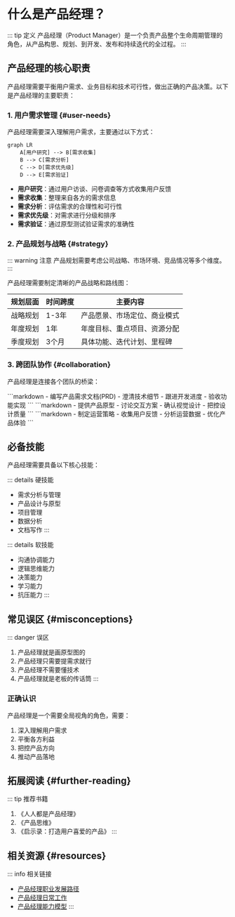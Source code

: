 # 什么是产品经理？

::: tip 定义
产品经理（Product Manager）是一个负责产品整个生命周期管理的角色，从产品构思、规划、到开发、发布和持续迭代的全过程。
:::

## 产品经理的核心职责

产品经理需要平衡用户需求、业务目标和技术可行性，做出正确的产品决策。以下是产品经理的主要职责：

### 1. 用户需求管理 {#user-needs}

产品经理需要深入理解用户需求，主要通过以下方式：

```mermaid
graph LR
    A[用户研究] --> B[需求收集]
    B --> C[需求分析]
    C --> D[需求优先级]
    D --> E[需求验证]
```

- **用户研究**：通过用户访谈、问卷调查等方式收集用户反馈
- **需求收集**：整理来自各方的需求信息
- **需求分析**：评估需求的合理性和可行性
- **需求优先级**：对需求进行分级和排序
- **需求验证**：通过原型测试验证需求的准确性

### 2. 产品规划与战略 {#strategy}

::: warning 注意
产品规划需要考虑公司战略、市场环境、竞品情况等多个维度。
:::

产品经理需要制定清晰的产品战略和路线图：

| 规划层面 | 时间跨度 | 主要内容 |
|---------|---------|---------|
| 战略规划 | 1-3年 | 产品愿景、市场定位、商业模式 |
| 年度规划 | 1年 | 年度目标、重点项目、资源分配 |
| 季度规划 | 3个月 | 具体功能、迭代计划、里程碑 |

### 3. 跨团队协作 {#collaboration}

产品经理是连接各个团队的桥梁：

<code-group>
<code-block title="研发团队" active>
```markdown
- 编写产品需求文档(PRD)
- 澄清技术细节
- 跟进开发进度
- 验收功能实现
```
</code-block>

<code-block title="设计团队">
```markdown
- 提供产品原型
- 讨论交互方案
- 确认视觉设计
- 把控设计质量
```
</code-block>

<code-block title="运营团队">
```markdown
- 制定运营策略
- 收集用户反馈
- 分析运营数据
- 优化产品体验
```
</code-block>
</code-group>

## 必备技能

产品经理需要具备以下核心技能：

::: details 硬技能
- 需求分析与管理
- 产品设计与原型
- 项目管理
- 数据分析
- 文档写作
:::

::: details 软技能
- 沟通协调能力
- 逻辑思维能力
- 决策能力
- 学习能力
- 抗压能力
:::

## 常见误区 {#misconceptions}

::: danger 误区
1. 产品经理就是画原型图的
2. 产品经理只需要提需求就行
3. 产品经理不需要懂技术
4. 产品经理就是老板的传话筒
:::

### 正确认识

产品经理是一个需要全局视角的角色，需要：

1. 深入理解用户需求
2. 平衡各方利益
3. 把控产品方向
4. 推动产品落地

## 拓展阅读 {#further-reading}

::: tip 推荐书籍
1. 《人人都是产品经理》
2. 《产品思维》
3. 《启示录：打造用户喜爱的产品》
:::

## 相关资源 {#resources}

::: info 相关链接
- [产品经理职业发展路径](/pm-basics/role-definition/career-path.md)
- [产品经理日常工作](/pm-basics/role-definition/daily-work.md)
- [产品经理能力模型](/pm-basics/role-definition/competency-model.md)
:::
